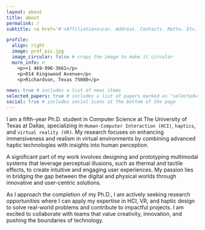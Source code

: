 ```yaml
---
layout: about
title: about
permalink: /
subtitle: <a href='#'>Affiliations</a>. Address. Contacts. Motto. Etc.

profile:
  align: right
  image: prof_pic.jpg
  image_circular: false # crops the image to make it circular
  more_info: >
    <p>+1 469-996-3661</p>
    <p>814 Kingswood Avenue</p>
    <p>Richardson, Texas 75080</p>

news: true # includes a list of news items
selected_papers: true # includes a list of papers marked as "selected={true}"
social: true # includes social icons at the bottom of the page
---
```


I am a fifth-year Ph.D. student in Computer Science at The University of Texas at Dallas, specializing in `Human-Computer Interaction (HCI)`, `haptics`, and `virtual reality (VR)`. My research focuses on enhancing immersiveness and realism in virtual environments by combining advanced haptic technologies with insights into human perception.

A significant part of my work involves designing and prototyping multimodal systems that leverage perceptual illusions, such as thermal and tactile effects, to create intuitive and engaging user experiences. My passion lies in bridging the gap between the digital and physical worlds through innovative and user-centric solutions.

As I approach the completion of my Ph.D., I am actively seeking research opportunities where I can apply my expertise in HCI, VR, and haptic design to solve real-world problems and contribute to impactful projects. I am excited to collaborate with teams that value creativity, innovation, and pushing the boundaries of technology.